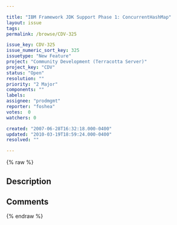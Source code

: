 ```yaml
---

title: "IBM Framework JDK Support Phase 1: ConcurrentHashMap"
layout: issue
tags: 
permalink: /browse/CDV-325

issue_key: CDV-325
issue_numeric_sort_key: 325
issuetype: "New Feature"
project: "Community Development (Terracotta Server)"
project_key: "CDV"
status: "Open"
resolution: ""
priority: "2 Major"
components: ""
labels: 
assignee: "prodmgmt"
reporter: "foshea"
votes:  0
watchers: 0

created: "2007-06-28T16:32:18.000-0400"
updated: "2010-03-19T18:59:24.000-0400"
resolved: ""

---
```




{% raw %}



## Description

<div markdown="1" class="description">



</div>

## Comments



{% endraw %}
